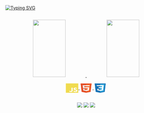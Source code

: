 [![Typing SVG](https://readme-typing-svg.herokuapp.com/?color=E6E6FA&size=35&center=true&vCenter=true&width=1000&lines=HELLO,+MY+NAME+is+Débora+Martins;I'm+21+years+old;I'm+from+Brazil;I+am+a+programming+student;Be+Welcome!+:%29)](https://git.io/typing-svg)

##

<div align="center"> 

<div>
  <a href="https://github.com/deboracfmartins">
  <img width="45%" img height="180em" src="https://github-readme-stats.vercel.app/api?username=deboracfmartins&show_icons=true&theme=dark&include_all_commits=true&count_private=true"/>
  <img width="45%" img height="180em" src="https://github-readme-stats.vercel.app/api/top-langs/?username=deboracfmartins&layout=compact&langs_count=7&theme=dark"/>
</div>

<div style="display: inline_block"><br>
  <img align="center" alt="Js" height="30" width="40" src="https://raw.githubusercontent.com/devicons/devicon/master/icons/javascript/javascript-plain.svg">
  <img align="center" alt="HTML" height="30" width="40" src="https://raw.githubusercontent.com/devicons/devicon/master/icons/html5/html5-original.svg">
  <img align="center" alt="CSS" height="30" width="40" src="https://raw.githubusercontent.com/devicons/devicon/master/icons/css3/css3-original.svg">
</div>

##

<div>
  <a href="https://www.instagram.com/zdcfm/" target="_blank"><img src="https://img.shields.io/badge/-Instagram-%23E4405F?style=for-the-badge&logo=instagram&logoColor=white" target="_blank"></a>
  <a href = "mailto:deboracfmartins@hotmail.com"><img src="https://img.shields.io/badge/Microsoft_Outlook-0078D4?style=for-the-badge&logo=microsoft-outlook&logoColor=white"></a>
  <a href="https://www.linkedin.com/in/deboracfmartins/" target="_blank"><img src="https://img.shields.io/badge/-LinkedIn-%230077B5?style=for-the-badge&logo=linkedin&logoColor=white" target="_blank"></a> 
</div>

